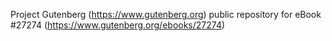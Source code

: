 Project Gutenberg (https://www.gutenberg.org) public repository for eBook #27274 (https://www.gutenberg.org/ebooks/27274)
